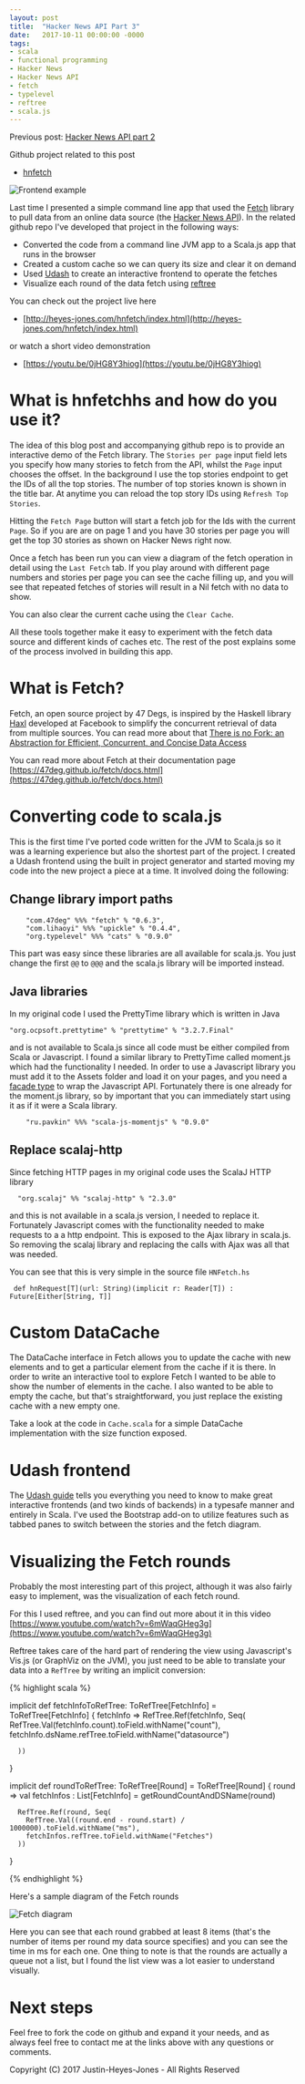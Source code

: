 ```yaml
---
layout: post
title:  "Hacker News API Part 3"
date:   2017-10-11 00:00:00 -0000
tags:
- scala
- functional programming
- Hacker News
- Hacker News API
- fetch
- typelevel
- reftree
- scala.js
---
```


Previous post: [Hacker News API part 2](/2017-07-30-hacker-news-api-2.html)

Github project related to this post 

- [hnfetch](https://github.com/justinhj/hnfetchjs)

![Frontend example](/../images/ux.png)

Last time I presented a simple command line app that used the [Fetch](https://github.com/47deg/fetch) library to pull data from an online data source (the [Hacker News API](https://github.com/HackerNews/API)). In the related github repo I've developed that project in the following ways:

- Converted the code from a command line JVM app to a Scala.js app that runs in the browser
- Created a custom cache so we can query its size and clear it on demand
- Used [Udash](http://udash.io/) to create an interactive frontend to operate the fetches
- Visualize each round of the data fetch using [reftree](https://github.com/stanch/reftree)

You can check out the project live here

- [http://heyes-jones.com/hnfetch/index.html](http://heyes-jones.com/hnfetch/index.html)

or watch a short video demonstration

- [https://youtu.be/0jHG8Y3hiog](https://youtu.be/0jHG8Y3hiog)

# What is hnfetchhs and how do you use it?

The idea of this blog post and accompanying github repo is to provide an interactive demo of the Fetch library. The `Stories per page` input field lets you specify how many stories to fetch from the API, whilst the `Page` input chooses the offset. In the background I use the top stories endpoint to get the IDs of all the top stories. The number of top stories known is shown in the title bar. At anytime you can reload the top story IDs using `Refresh Top Stories`.

Hitting the `Fetch Page` button will start a fetch job for the Ids with the current `Page`. So if you are are on page 1 and you have 30 stories per page you will get the top 30 stories as shown on Hacker News right now. 

Once a fetch has been run you can view a diagram of the fetch operation in detail using the `Last Fetch` tab. If you play around with different page numbers and stories per page you can see the cache filling up, and you will see that repeated fetches of stories will result in a Nil fetch with no data to show.

You can also clear the current cache using the `Clear Cache`.

All these tools together make it easy to experiment with the fetch data source and different kinds of caches etc. The rest of the post explains some of the process involved in building this app.

# What is Fetch?

Fetch, an open source project by 47 Degs, is inspired by the Haskell library [Haxl](https://github.com/facebook/Haxl) developed at Facebook to simplify the concurrent retrieval of data from multiple sources. You can read more about that [There is no Fork: an Abstraction for Efficient, Concurrent, and Concise Data Access](https://simonmar.github.io/bib/papers/haxl-icfp14.pdf)

You can read more about Fetch at their documentation page [https://47deg.github.io/fetch/docs.html](https://47deg.github.io/fetch/docs.html)

# Converting code to scala.js

This is the first time I've ported code written for the JVM to Scala.js so it was a learning experience but also the shortest part of the project. I created a Udash frontend using the built in project generator and started moving my code into the new project a piece at a time. It involved doing the following:

## Change library import paths

```
    "com.47deg" %%% "fetch" % "0.6.3",
    "com.lihaoyi" %%% "upickle" % "0.4.4",
    "org.typelevel" %%% "cats" % "0.9.0"
```

This part was easy since these libraries are all available for scala.js. You just change the first `@@` to `@@@` and the scala.js library will be imported instead.

## Java libraries

In my original code I used the PrettyTime library which is written in Java

```
"org.ocpsoft.prettytime" % "prettytime" % "3.2.7.Final"
```

and is not available to Scala.js since all code must be either compiled from Scala or Javascript. I found a similar library to PrettyTime called moment.js which had the functionality I needed. In order to use a Javascript library you must add it to the Assets folder and load it on your pages, and you need a [facade type](https://www.scala-js.org/doc/interoperability/facade-types.html) to wrap the Javascript API. Fortunately there is one already for the moment.js library, so by important that you can immediately start using it as if it were a Scala library.

```
    "ru.pavkin" %%% "scala-js-momentjs" % "0.9.0"
```

## Replace scalaj-http

Since fetching HTTP pages in my original code uses the ScalaJ HTTP library

```
  "org.scalaj" %% "scalaj-http" % "2.3.0"
```

and this is not available in a scala.js version, I needed to replace it. Fortunately Javascript comes with the functionality needed to make requests to a a http endpoint. This is exposed to the Ajax library in scala.js. So removing the scalaj library and replacing the calls with Ajax was all that was needed.

You can see that this is very simple in the source file `HNFetch.hs` 

```
 def hnRequest[T](url: String)(implicit r: Reader[T]) : Future[Either[String, T]]
 ```
 
# Custom DataCache

The DataCache interface in Fetch allows you to update the cache with new elements and to get a particular element from the cache if it is there. In order to write an interactive tool to explore Fetch I wanted to be able to show the number of elements in the cache. I also wanted to be able to empty the cache, but that's straightforward, you just replace the existing cache with a new empty one.

Take a look at the code in `Cache.scala` for a simple DataCache implementation with the size function exposed.

# Udash frontend

The [Udash guide](http://guide.udash.io) tells you everything you need to know to make great interactive frontends (and two kinds of backends) in a typesafe manner and entirely in Scala. I've used the Bootstrap add-on to utilize features such as tabbed panes to switch between the stories and the fetch diagram.

# Visualizing the Fetch rounds

Probably the most interesting part of this project, although it was also fairly easy to implement, was the visualization of each fetch round. 

For this I used reftree, and you can find out more about it in this video [https://www.youtube.com/watch?v=6mWaqGHeg3g](https://www.youtube.com/watch?v=6mWaqGHeg3g)

Reftree takes care of the hard part of rendering the view using Javascript's Vis.js (or GraphViz on the JVM), you just need to be able to translate your data into a `RefTree` by writing an implicit conversion:

{% highlight scala %}

  implicit def fetchInfoToRefTree: ToRefTree[FetchInfo] = ToRefTree[FetchInfo] {
    fetchInfo =>
      RefTree.Ref(fetchInfo, Seq(
        RefTree.Val(fetchInfo.count).toField.withName("count"),
        fetchInfo.dsName.refTree.toField.withName("datasource")

      ))

  }

  implicit def roundToRefTree: ToRefTree[Round] = ToRefTree[Round] {
    round =>
      val fetchInfos : List[FetchInfo] = getRoundCountAndDSName(round)

      RefTree.Ref(round, Seq(
        RefTree.Val((round.end - round.start) / 1000000).toField.withName("ms"),
        fetchInfos.refTree.toField.withName("Fetches")
      ))

  }
  
{% endhighlight %}

Here's a sample diagram of the Fetch rounds

![Fetch diagram](/../images/fetch.png)

Here you can see that each round grabbed at least 8 items (that's the number of items per round my data source specifies) and you can see the time in ms for each one. One thing to note is that the rounds are actually a queue not a list, but I found the list view was a lot easier to understand visually.

# Next steps

Feel free to fork the code on github and expand it your needs, and as always feel free to contact me at the links above with any questions or comments.

Copyright (C) 2017 Justin-Heyes-Jones - All Rights Reserved








